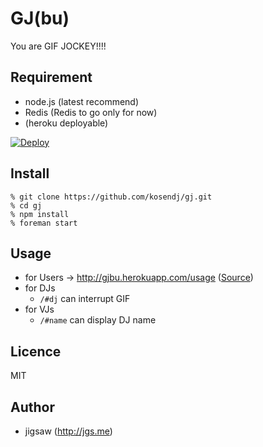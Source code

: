 GJ(bu)
====

You are GIF JOCKEY!!!!

## Requirement

* node.js (latest recommend)
* Redis (Redis to go only for now)
* (heroku deployable)

[![Deploy](https://www.herokucdn.com/deploy/button.png)](https://heroku.com/deploy)

## Install

```
% git clone https://github.com/kosendj/gj.git
% cd gj
% npm install
% foreman start
```

## Usage

* for Users -> http://gjbu.herokuapp.com/usage ([Source](https://github.com/kosendj/gj/blob/master/views/usage.jade))
* for DJs
  * `/#dj` can interrupt GIF
* for VJs
  * `/#name` can display DJ name

## Licence

MIT

## Author

* jigsaw (http://jgs.me)
